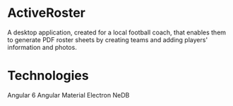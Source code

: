 # ActiveRoster

A desktop application, created for a local football coach, that enables them to generate PDF roster sheets by creating teams and adding players' information and photos.


# Technologies
Angular 6
Angular Material
Electron
NeDB
